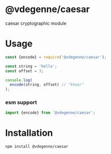 # @vdegenne/caesar

caesar cryptographic module

# Usage

```javascript
const {encode} = require('@vdegenne/caesar');

const string = 'hello';
const offset = 3;

console.log(
  encode(string, offset) // "khoor"
);
```

### esm support

```javascript
import {encode} from '@vdegenne/caesar';
```

# Installation

```bash
npm install @vdegenne/caesar
```